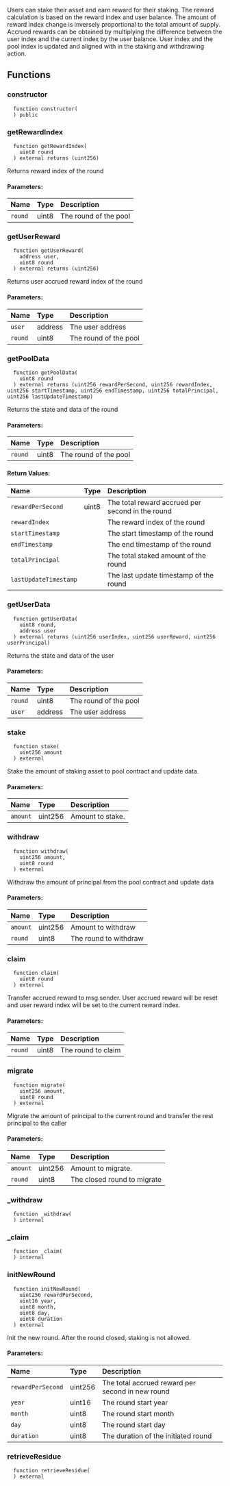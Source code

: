 Users can stake their asset and earn reward for their staking.
The reward calculation is based on the reward index and user balance. The amount of reward index change
is inversely proportional to the total amount of supply. Accrued rewards can be obtained by multiplying
the difference between the user index and the current index by the user balance. User index and the pool
index is updated and aligned with in the staking and withdrawing action.



## Functions
### constructor
```solidity
  function constructor(
  ) public
```




### getRewardIndex
```solidity
  function getRewardIndex(
    uint8 round
  ) external returns (uint256)
```
Returns reward index of the round


#### Parameters:
| Name | Type | Description                                                          |
| :--- | :--- | :------------------------------------------------------------------- |
|`round` | uint8 | The round of the pool

### getUserReward
```solidity
  function getUserReward(
    address user,
    uint8 round
  ) external returns (uint256)
```
Returns user accrued reward index of the round


#### Parameters:
| Name | Type | Description                                                          |
| :--- | :--- | :------------------------------------------------------------------- |
|`user` | address | The user address
|`round` | uint8 | The round of the pool

### getPoolData
```solidity
  function getPoolData(
    uint8 round
  ) external returns (uint256 rewardPerSecond, uint256 rewardIndex, uint256 startTimestamp, uint256 endTimestamp, uint256 totalPrincipal, uint256 lastUpdateTimestamp)
```
Returns the state and data of the round


#### Parameters:
| Name | Type | Description                                                          |
| :--- | :--- | :------------------------------------------------------------------- |
|`round` | uint8 | The round of the pool

#### Return Values:
| Name                           | Type          | Description                                                                  |
| :----------------------------- | :------------ | :--------------------------------------------------------------------------- |
|`rewardPerSecond`| uint8 | The total reward accrued per second in the round
|`rewardIndex`|  | The reward index of the round
|`startTimestamp`|  | The start timestamp of the round
|`endTimestamp`|  | The end timestamp of the round
|`totalPrincipal`|  | The total staked amount of the round
|`lastUpdateTimestamp`|  | The last update timestamp of the round
### getUserData
```solidity
  function getUserData(
    uint8 round,
    address user
  ) external returns (uint256 userIndex, uint256 userReward, uint256 userPrincipal)
```
Returns the state and data of the user


#### Parameters:
| Name | Type | Description                                                          |
| :--- | :--- | :------------------------------------------------------------------- |
|`round` | uint8 | The round of the pool
|`user` | address | The user address

### stake
```solidity
  function stake(
    uint256 amount
  ) external
```
Stake the amount of staking asset to pool contract and update data.


#### Parameters:
| Name | Type | Description                                                          |
| :--- | :--- | :------------------------------------------------------------------- |
|`amount` | uint256 | Amount to stake.

### withdraw
```solidity
  function withdraw(
    uint256 amount,
    uint8 round
  ) external
```
Withdraw the amount of principal from the pool contract and update data


#### Parameters:
| Name | Type | Description                                                          |
| :--- | :--- | :------------------------------------------------------------------- |
|`amount` | uint256 | Amount to withdraw
|`round` | uint8 | The round to withdraw

### claim
```solidity
  function claim(
    uint8 round
  ) external
```
Transfer accrued reward to msg.sender. User accrued reward will be reset and user reward index will be set to the current reward index.


#### Parameters:
| Name | Type | Description                                                          |
| :--- | :--- | :------------------------------------------------------------------- |
|`round` | uint8 | The round to claim

### migrate
```solidity
  function migrate(
    uint256 amount,
    uint8 round
  ) external
```
Migrate the amount of principal to the current round and transfer the rest principal to the caller


#### Parameters:
| Name | Type | Description                                                          |
| :--- | :--- | :------------------------------------------------------------------- |
|`amount` | uint256 | Amount to migrate.
|`round` | uint8 | The closed round to migrate

### _withdraw
```solidity
  function _withdraw(
  ) internal
```




### _claim
```solidity
  function _claim(
  ) internal
```




### initNewRound
```solidity
  function initNewRound(
    uint256 rewardPerSecond,
    uint16 year,
    uint8 month,
    uint8 day,
    uint8 duration
  ) external
```
Init the new round. After the round closed, staking is not allowed.


#### Parameters:
| Name | Type | Description                                                          |
| :--- | :--- | :------------------------------------------------------------------- |
|`rewardPerSecond` | uint256 | The total accrued reward per second in new round
|`year` | uint16 | The round start year
|`month` | uint8 | The round start month
|`day` | uint8 | The round start day
|`duration` | uint8 | The duration of the initiated round

### retrieveResidue
```solidity
  function retrieveResidue(
  ) external
```




